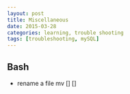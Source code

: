 ```yaml
---
layout: post
title: Miscellaneous
date: 2015-03-28
categories: learning, trouble shooting
tags: [troubleshooting, mySQL]
---
```


## Bash
* rename a file
mv [] []
